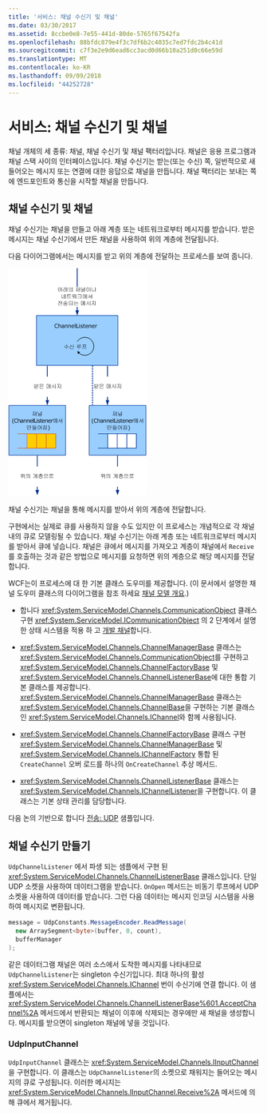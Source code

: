 ```yaml
---
title: '서비스: 채널 수신기 및 채널'
ms.date: 03/30/2017
ms.assetid: 8ccbe0e8-7e55-441d-80de-5765f67542fa
ms.openlocfilehash: 88bfdc879e4f3c7df6b2c4035c7ed7fdc2b4c41d
ms.sourcegitcommit: c7f3e2e9d6ead6cc3acd0d66b10a251d0c66e59d
ms.translationtype: MT
ms.contentlocale: ko-KR
ms.lasthandoff: 09/09/2018
ms.locfileid: "44252728"
---
```

# <a name="service-channel-listeners-and-channels"></a>서비스: 채널 수신기 및 채널

채널 개체의 세 종류: 채널, 채널 수신기 및 채널 팩터리입니다. 채널은 응용 프로그램과 채널 스택 사이의 인터페이스입니다. 채널 수신기는 받는(또는 수신) 쪽, 일반적으로 새 들어오는 메시지 또는 연결에 대한 응답으로 채널을 만듭니다. 채널 팩터리는 보내는 쪽에 엔드포인트와 통신을 시작할 채널을 만듭니다.

## <a name="channel-listeners-and-channels"></a>채널 수신기 및 채널

채널 수신기는 채널을 만들고 아래 계층 또는 네트워크로부터 메시지를 받습니다. 받은 메시지는 채널 수신기에서 만든 채널을 사용하여 위의 계층에 전달됩니다.

다음 다이어그램에서는 메시지를 받고 위의 계층에 전달하는 프로세스를 보여 줍니다.

![채널 수신기 및 채널](./media/wcfc-wcfchannelsigure1highlevelc.gif "wcfc_WCFChannelsigure1HighLevelc")

채널 수신기는 채널을 통해 메시지를 받아서 위의 계층에 전달합니다.

구현에서는 실제로 큐를 사용하지 않을 수도 있지만 이 프로세스는 개념적으로 각 채널 내의 큐로 모델링될 수 있습니다. 채널 수신기는 아래 계층 또는 네트워크로부터 메시지를 받아서 큐에 넣습니다. 채널은 큐에서 메시지를 가져오고 계층이 채널에서 `Receive`를 호출하는 것과 같은 방법으로 메시지를 요청하면 위의 계층으로 해당 메시지를 전달합니다.

WCF는이 프로세스에 대 한 기본 클래스 도우미를 제공합니다. (이 문서에서 설명한 채널 도우미 클래스의 다이어그램을 참조 하세요 [채널 모델 개요](channel-model-overview.md).)

- 합니다 <xref:System.ServiceModel.Channels.CommunicationObject> 클래스 구현 <xref:System.ServiceModel.ICommunicationObject> 의 2 단계에서 설명한 상태 시스템을 적용 하 고 [개발 채널](developing-channels.md)합니다.

- <xref:System.ServiceModel.Channels.ChannelManagerBase> 클래스는 <xref:System.ServiceModel.Channels.CommunicationObject>를 구현하고 <xref:System.ServiceModel.Channels.ChannelFactoryBase> 및 <xref:System.ServiceModel.Channels.ChannelListenerBase>에 대한 통합 기본 클래스를 제공합니다. <xref:System.ServiceModel.Channels.ChannelManagerBase> 클래스는 <xref:System.ServiceModel.Channels.ChannelBase>을 구현하는 기본 클래스인 <xref:System.ServiceModel.Channels.IChannel>와 함께 사용됩니다.

- <xref:System.ServiceModel.Channels.ChannelFactoryBase> 클래스 구현 <xref:System.ServiceModel.Channels.ChannelManagerBase> 및 <xref:System.ServiceModel.Channels.IChannelFactory> 통합 된 `CreateChannel` 오버 로드를 하나의 `OnCreateChannel` 추상 메서드.

- <xref:System.ServiceModel.Channels.ChannelListenerBase> 클래스는 <xref:System.ServiceModel.Channels.IChannelListener>을 구현합니다. 이 클래스는 기본 상태 관리를 담당합니다.

다음 논의 기반으로 합니다 [전송: UDP](../../../../docs/framework/wcf/samples/transport-udp.md) 샘플입니다.

## <a name="creating-a-channel-listener"></a>채널 수신기 만들기

`UdpChannelListener` 에서 파생 되는 샘플에서 구현 된 <xref:System.ServiceModel.Channels.ChannelListenerBase> 클래스입니다. 단일 UDP 소켓을 사용하여 데이터그램을 받습니다. `OnOpen` 메서드는 비동기 루프에서 UDP 소켓을 사용하여 데이터를 받습니다. 그런 다음 데이터는 메시지 인코딩 시스템을 사용하여 메시지로 변환됩니다.

```csharp
message = UdpConstants.MessageEncoder.ReadMessage(
  new ArraySegment<byte>(buffer, 0, count),
  bufferManager
);
```

같은 데이터그램 채널은 여러 소스에서 도착한 메시지를 나타내므로 `UdpChannelListener`는 singleton 수신기입니다. 최대 하나의 활성 <xref:System.ServiceModel.Channels.IChannel> 번이 수신기에 연결 합니다. 이 샘플에서는 <xref:System.ServiceModel.Channels.ChannelListenerBase%601.AcceptChannel%2A> 메서드에서 반환되는 채널이 이후에 삭제되는 경우에만 새 채널을 생성합니다. 메시지를 받으면이 singleton 채널에 넣을 것입니다.

### <a name="udpinputchannel"></a>UdpInputChannel

`UdpInputChannel` 클래스는 <xref:System.ServiceModel.Channels.IInputChannel>을 구현합니다. 이 클래스는 `UdpChannelListener`의 소켓으로 채워지는 들어오는 메시지의 큐로 구성됩니다. 이러한 메시지는 <xref:System.ServiceModel.Channels.IInputChannel.Receive%2A> 메서드에 의해 큐에서 제거됩니다.
